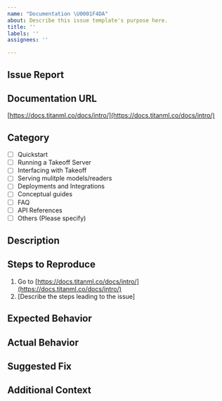 ```yaml
---
name: "Documentation \U0001F4DA"
about: Describe this issue template's purpose here.
title: ''
labels: ''
assignees: ''

---
```


## Issue Report

## Documentation URL
[https://docs.titanml.co/docs/intro/](https://docs.titanml.co/docs/intro/)

## Category
<!-- Please select the appropriate category based on the documentation directory -->
- [ ] Quickstart
- [ ] Running a Takeoff Server
- [ ] Interfacing with Takeoff
- [ ] Serving mulitple models/readers
- [ ] Deployments and Integrations
- [ ] Conceptual guides
- [ ] FAQ
- [ ] API References 
- [ ] Others (Please specify)

## Description
<!-- Provide a clear and concise description of the issue -->

## Steps to Reproduce
<!-- Steps to reproduce the behavior, if applicable -->
1. Go to [https://docs.titanml.co/docs/intro/](https://docs.titanml.co/docs/intro/)
2. [Describe the steps leading to the issue]

## Expected Behavior
<!-- A clear and concise description of what you expected to happen -->

## Actual Behavior
<!-- A clear and concise description of what actually happened -->

## Suggested Fix
<!-- If you have an alternative or fix, please describe how we could improve the documentation -->

## Additional Context
<!-- Add any other context or screenshots about the issue here -->
